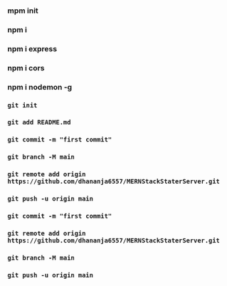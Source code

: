 ### mpm init
### npm i
### npm i express
### npm i cors
### npm i nodemon -g

### `git init`
### `git add README.md`
### `git commit -m "first commit"`
### `git branch -M main`
### `git remote add origin https://github.com/dhananja6557/MERNStackStaterServer.git`
### `git push -u origin main`

### `git commit -m "first commit"`
### `git remote add origin https://github.com/dhananja6557/MERNStackStaterServer.git`
### `git branch -M main`
### `git push -u origin main`
